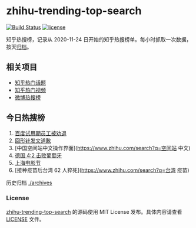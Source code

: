 # zhihu-trending-top-search

[![Build Status](https://github.com/justjavac/zhihu-trending-top-search/workflows/ci/badge.svg?branch=main)](https://github.com/justjavac/zhihu-trending-top-search/actions)
[![license](https://img.shields.io/github/license/justjavac/zhihu-trending-top-search)](https://github.com/justjavac/zhihu-trending-top-search/blob/main/LICENSE)

知乎热搜榜，记录从 2020-11-24 日开始的知乎热搜榜单。每小时抓取一次数据，按天[归档](./archives)。

## 相关项目

- [知乎热门话题](https://github.com/justjavac/zhihu-trending-hot-questions)
- [知乎热门视频](https://github.com/justjavac/zhihu-trending-hot-video)
- [微博热搜榜](https://github.com/justjavac/weibo-trending-hot-search)

## 今日热搜榜

<!-- BEGIN -->
<!-- 最后更新时间 Mon Jun 21 2021 07:05:43 GMT+0800 (China Standard Time) -->

1. [百度试用期员工被劝退](https://www.zhihu.com/search?q=百度员工被劝退)
2. [回形针发文道歉](https://www.zhihu.com/search?q=回形针道歉)
3. [中国空间站中文操作界面](https://www.zhihu.com/search?q=空间站 中文)
4. [德国 4:2 击败葡萄牙](https://www.zhihu.com/search?q=德国队)
5. [上海电影节](https://www.zhihu.com/search?q=上海电影节)
6. [接种疫苗后台湾 62 人猝死](https://www.zhihu.com/search?q=台湾 疫苗)

<!-- END -->

历史归档 [./archives](./archives)

### License

[zhihu-trending-top-search](https://github.com/justjavac/zhihu-trending-top-search)
的源码使用 MIT License 发布。具体内容请查看 [LICENSE](./LICENSE) 文件。
